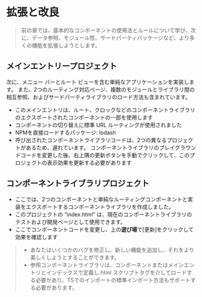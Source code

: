 <!--DESC: {icon:{name:"dashboard_customize",pkg:"mdi",type:"filled"},id:3} -->
# 拡張と改良
> 前の章では、基本的なコンポーネントの使用法とルールについて学び、次に、データ参照、モジュール性、サードパーティパッケージなど、より多くの機能を拡張しようとします。

## メインエントリープロジェクト
次に、メニュー バーとルート ビューを含む単純なアプリケーションを実装します。 また、2つのルーティング対応ページ、複数のモジュールとライブラリ間の相互参照、およびサードパーティライブラリのロード方法も含まれています。
- このメインエントリは、ルート、クロックなどのコンポーネントライブラリのエクスポートされたコンポーネントの一部を使用します
- コンポーネントの切り替えに標準 URL ルーティングが使用されました
- NPMを直接ロードするパッケージ: lodash
- 呼び出されたコンポーネントライブラリコードは、2つの異なるプロジェクトがあるため、遅れています。 コンポーネントライブラリのプレイグラウンドコードを変更した後、右上隅の更新ボタンを手動でクリックして、このプロジェクトの表示効果を更新する必要があります

<div><wcex-doc.com-playground files="['ext/app/index.html','ext/app/app.html','ext/app/app.css','ext/app/title.html','ext/app/footer.html','ext/app/data.json','ext/app/ page1.html','ext/app/page2.html']"></wcex-doc.com-playground></div>


## コンポーネントライブラリプロジェクト
- ここでは、2つのコンポーネントと単純なルーティングコンポーネントと実装をエクスポートするコンポーネントライブラリを作成しました。
- このプロジェクトの "index.html" は、現在のコンポーネントライブラリのテストおよび開発ページとして使用できます。
- ここでコンポーネントコードを変更し、上の**遊び場**で[更新]をクリックして効果を確認します

<div><wcex-doc.com-playground files="['ext/ui/index.html','ext/ui/menu.html','ext/ui/clock.html','ext/ui/clock.ts','ext/ui/clock.css','ext/ui/time.html','ext/ui/route.html']"></wcex-doc.com-playground></div>

> - あなたはいくつかのバグを修正し、新しい機能を追加し、それをより美しくしようとすることができます。
> - 参照コンポーネントライブラリは、コンポーネントまたはメインエントリとインデックスで定義し.html <meta> スクリプトタグを介してロードする必要があり、TSでのインポートの標準インポート方法もサポートする必要があります。
